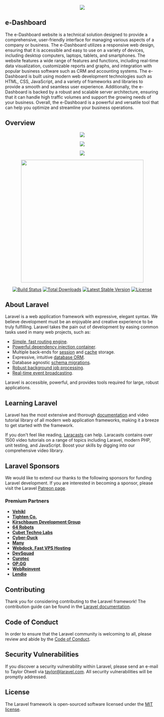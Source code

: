 <p align="center">
<img src="https://user-images.githubusercontent.com/57005303/206985423-3d366cae-7f29-4580-b326-b623fbfda1c3.png">
</p>

## e-Dashboard

The e-Dashboard website is a technical solution designed to provide a comprehensive, user-friendly interface for managing various aspects of a company or business. The e-Dashboard utilizes a responsive web design, ensuring that it is accessible and easy to use on a variety of devices, including desktop computers, laptops, tablets, and smartphones. The website features a wide range of features and functions, including real-time data visualization, customizable reports and graphs, and integration with popular business software such as CRM and accounting systems. The e-Dashboard is built using modern web development technologies such as HTML, CSS, JavaScript, and a variety of frameworks and libraries to provide a smooth and seamless user experience. Additionally, the e-Dashboard is backed by a robust and scalable server architecture, ensuring that it can handle high traffic volumes and support the growing needs of your business. Overall, the e-Dashboard is a powerful and versatile tool that can help you optimize and streamline your business operations.

## Overview
<p align="center>
<img src="https://user-images.githubusercontent.com/57005303/206993561-aba53850-8d25-4d56-8ee5-a6b21ea84aae.png">
</p>

<p align="center">
<img src="https://user-images.githubusercontent.com/57005303/206992888-35f45dc4-9a2a-4e61-af1b-02819ce20950.png">
</p>

<p align="center">
<img src="https://user-images.githubusercontent.com/57005303/206993108-55c612c6-a97d-4bec-ab02-35c73bcdc44d.png">
</p>

<p align="center">
<img src="https://user-images.githubusercontent.com/57005303/206993411-e372e81b-f212-48b9-a85d-ec88a8d87cd4.png">
</p>

<p align="center"><a href="https://laravel.com" target="_blank"><img src="https://raw.githubusercontent.com/laravel/art/master/logo-lockup/5%20SVG/2%20CMYK/1%20Full%20Color/laravel-logolockup-cmyk-red.svg" width="400"></a></p>

<p align="center">
<a href="https://travis-ci.org/laravel/framework"><img src="https://travis-ci.org/laravel/framework.svg" alt="Build Status"></a>
<a href="https://packagist.org/packages/laravel/framework"><img src="https://img.shields.io/packagist/dt/laravel/framework" alt="Total Downloads"></a>
<a href="https://packagist.org/packages/laravel/framework"><img src="https://img.shields.io/packagist/v/laravel/framework" alt="Latest Stable Version"></a>
<a href="https://packagist.org/packages/laravel/framework"><img src="https://img.shields.io/packagist/l/laravel/framework" alt="License"></a>
</p>

## About Laravel

Laravel is a web application framework with expressive, elegant syntax. We believe development must be an enjoyable and creative experience to be truly fulfilling. Laravel takes the pain out of development by easing common tasks used in many web projects, such as:

- [Simple, fast routing engine](https://laravel.com/docs/routing).
- [Powerful dependency injection container](https://laravel.com/docs/container).
- Multiple back-ends for [session](https://laravel.com/docs/session) and [cache](https://laravel.com/docs/cache) storage.
- Expressive, intuitive [database ORM](https://laravel.com/docs/eloquent).
- Database agnostic [schema migrations](https://laravel.com/docs/migrations).
- [Robust background job processing](https://laravel.com/docs/queues).
- [Real-time event broadcasting](https://laravel.com/docs/broadcasting).

Laravel is accessible, powerful, and provides tools required for large, robust applications.

## Learning Laravel

Laravel has the most extensive and thorough [documentation](https://laravel.com/docs) and video tutorial library of all modern web application frameworks, making it a breeze to get started with the framework.

If you don't feel like reading, [Laracasts](https://laracasts.com) can help. Laracasts contains over 1500 video tutorials on a range of topics including Laravel, modern PHP, unit testing, and JavaScript. Boost your skills by digging into our comprehensive video library.

## Laravel Sponsors

We would like to extend our thanks to the following sponsors for funding Laravel development. If you are interested in becoming a sponsor, please visit the Laravel [Patreon page](https://patreon.com/taylorotwell).

### Premium Partners

- **[Vehikl](https://vehikl.com/)**
- **[Tighten Co.](https://tighten.co)**
- **[Kirschbaum Development Group](https://kirschbaumdevelopment.com)**
- **[64 Robots](https://64robots.com)**
- **[Cubet Techno Labs](https://cubettech.com)**
- **[Cyber-Duck](https://cyber-duck.co.uk)**
- **[Many](https://www.many.co.uk)**
- **[Webdock, Fast VPS Hosting](https://www.webdock.io/en)**
- **[DevSquad](https://devsquad.com)**
- **[Curotec](https://www.curotec.com/services/technologies/laravel/)**
- **[OP.GG](https://op.gg)**
- **[WebReinvent](https://webreinvent.com/?utm_source=laravel&utm_medium=github&utm_campaign=patreon-sponsors)**
- **[Lendio](https://lendio.com)**

## Contributing

Thank you for considering contributing to the Laravel framework! The contribution guide can be found in the [Laravel documentation](https://laravel.com/docs/contributions).

## Code of Conduct

In order to ensure that the Laravel community is welcoming to all, please review and abide by the [Code of Conduct](https://laravel.com/docs/contributions#code-of-conduct).

## Security Vulnerabilities

If you discover a security vulnerability within Laravel, please send an e-mail to Taylor Otwell via [taylor@laravel.com](mailto:taylor@laravel.com). All security vulnerabilities will be promptly addressed.

## License

The Laravel framework is open-sourced software licensed under the [MIT license](https://opensource.org/licenses/MIT).
